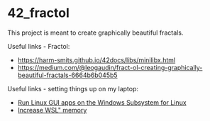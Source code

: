# 42_fractol
This project is meant to create graphically beautiful fractals.

Useful links - Fractol:
- https://harm-smits.github.io/42docs/libs/minilibx.html
- https://medium.com/@leogaudin/fract-ol-creating-graphically-beautiful-fractals-6664b6b045b5

Useful links - setting things up on my laptop:
- [Run Linux GUI apps on the Windows Subsystem for Linux](https://learn.microsoft.com/en-us/windows/wsl/tutorials/gui-apps)
- [Increase WSL" memory](https://learn.microsoft.com/en-us/answers/questions/1296124/how-to-increase-memory-and-cpu-limits-for-wsl2-win)

